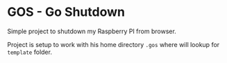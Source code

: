 # GOS - Go Shutdown
Simple project to shutdown my Raspberry PI from browser.

Project is setup to work with his home directory `.gos` where will lookup for 
`template` folder.
